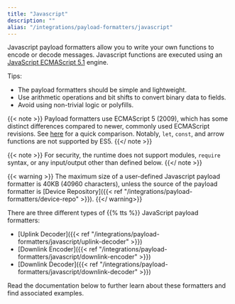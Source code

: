 ```yaml
---
title: "Javascript"
description: ""
alias: "/integrations/payload-formatters/javascript"
---
```


Javascript payload formatters allow you to write your own functions to encode or decode messages. Javascript functions are executed using an [JavaScript ECMAScript 5.1](https://www.ecma-international.org/ecma-262/5.1/) engine.

<!--more-->

Tips:
- The payload formatters should be simple and lightweight. 
- Use arithmetic operations and bit shifts to convert binary data to fields. 
- Avoid using non-trivial logic or polyfills. 

{{< note >}} Payload formatters use ECMAScript 5 (2009), which has some distinct differences compared to newer, commonly used ECMAScript revisions. See [here](https://www.javatpoint.com/es5-vs-es6) for a quick comparison. Notably, `let`, `const`, and arrow functions are not supported by ES5. {{</ note >}}

{{< note >}} For security, the runtime does not support modules, `require` syntax, or any input/output other than defined below. {{</ note >}}

{{< warning >}} The maximum size of a user-defined Javascript payload formatter is 40KB (40960 characters), unless the source of the payload formatter is [Device Repository]({{< ref "/integrations/payload-formatters/device-repo" >}}). {{</ warning>}}

There are three different types of {{% tts %}} JavaScript payload formatters:

- [Uplink Decoder]({{< ref "/integrations/payload-formatters/javascript/uplink-decoder" >}})
- [Downlink Encoder]({{< ref "/integrations/payload-formatters/javascript/downlink-encoder" >}})
- [Downlink Decoder]({{< ref "/integrations/payload-formatters/javascript/downlink-decoder" >}})

Read the documentation below to further learn about these formatters and find associated examples.